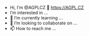 - Hi, I’m @AGPLCZ 👀 https://AGPL.CZ
-  I’m interested in ...
- 🌱 I’m currently learning ...
- 💞️ I’m looking to collaborate on ...
- 📫 How to reach me ...

<!---
AGPLCZ/AGPLCZ is a ✨ special ✨ repository because its `README.md` (this file) appears on your GitHub profile.
You can click the Preview link to take a look at your changes.
--->
